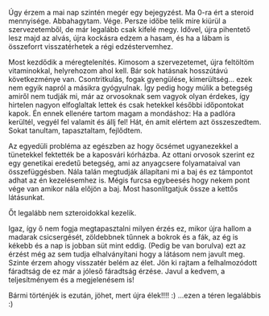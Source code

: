 Úgy érzem a mai nap szintén megér egy bejegyzést. Ma 0-ra ért a steroid mennyisége. Abbahagytam. Vége. Persze időbe telik mire kiürül a szervezetemből, de már legalább csak kifelé megy. Idővel, újra pihentető lesz majd az alvás, újra kockásra edzem a hasam, és ha a lábam is összeforrt visszatérhetek a régi edzéstervemhez.

Most kezdődik a méregtelenítés. Kimosom a szervezetemet, újra feltöltöm vitaminokkal, helyrehozom ahol kell. Bár sok hatásnak hosszútávú következménye van. Csontritkulás, fogak gyengülése, kimerültség... ezek nem egyik napról a másikra gyógyulnak. Így pedig hogy múlik a betegség amiről nem tudják mi, már az orvosoknak sem vagyok olyan érdekes, így hirtelen nagyon elfoglaltak lettek és csak hetekkel későbbi időpontokat kapok. Én ennek ellenére tartom magam a mondáshoz: Ha a padlóra kerültél, vegyél fel valamit és állj fel! Hát, én amit elértem azt összeszedtem. Sokat tanultam, tapasztaltam, fejlődtem.

Az egyedüli probléma az egészben az hogy öcsémet ugyanezekkel a tünetekkel fektették be a kaposvári kórházba. Az ottani orvosok szerint ez egy genetikai eredetű betegség, ami az anyagcsere folyamataival van összefüggésben. Nála talán megtudják állapítani mi a baj és ez támpontot adhat az én kezelésemhez is. Mégis furcsa egybeesés hogy nekem pont vége van amikor nála előjön a baj. Most hasonlítgatjuk össze a kettős látásunkat.

Őt legalább nem szteroidokkal kezelik.

Igaz, így ő nem fogja megtapasztalni milyen érzés ez, mikor újra hallom a madarak csicsergését, zöldebbnek tűnnek a bokrok és a fák, az ég is kékebb és a nap is jobban süt mint eddig. (Pedig be van borulva) ezt az érzést még az sem tudja elhalványítani hogy a látásom nem javult meg. Szinte érzem ahogy visszatér belém az élet. Jön ki rajtam a felhalmozódott fáradtság de ez már a jóleső fáradtság érzése. Javul a kedvem, a teljesítményem és a megjelenésem is!

Bármi történjék is ezután, jöhet, mert újra élek!!!! :) ...ezen a téren legalábbis :)